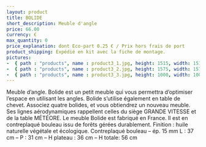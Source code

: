 ```yaml
---
layout: product
title: BOLIDE
short_description: Meuble d'angle
price: 66.00
currency: €
max_quantity: 0
price_explanation: dont Eco-part 0.25 € / Prix hors frais de port
product_shipping: Expédié en kit avec la fiche de montage. 
pictures:
-  { path : "products", name : product3_1.jpg, height: 1515, width: 1515 }
-  { path : "products", name : product3_2.jpg, height: 1575, width: 1575 }
-  { path : "products", name : product3_3.jpg, height: 1000, width: 1000 }
---
```

Meuble d’angle.
Bolide est un petit meuble qui vous permettra d’optimiser l’espace en utilisant les angles. Bolide s’utilise également en table de chevet. Associez quatre bolides, et vous obtiendrez un nouveau meuble. Ses lignes aérodynamiques rappellent celles du siège GRANDE VITESSE et de la table MÉTÉORE.
Le meuble Bolide est fabriqué en France. Il est en contreplaqué bouleau issu de forêts gérées durablement.
Finition : huile naturelle végétale et écologique.
Contreplaqué bouleau – ép. 15 mm
L : 37 cm – P : 31 cm – H plateau : 36 cm – H totale: 56 cm


